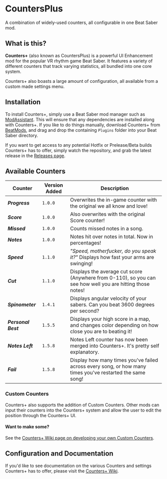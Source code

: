 # CountersPlus
A combination of widely-used counters, all configurable in one Beat Saber mod.

## What is this?
**Counters+** (also known as CountersPlus) is a powerful UI Enhancement mod for the popular VR rhythm game Beat Saber. It features a variety of different counters that track varying statistics, all bundled into one core system.

Counters+ also boasts a large amount of configuration, all available from a custom made settings menu.

## Installation
To install Counters+, simply use a Beat Saber mod manager such as [ModAssistant](https://github.com/Assistant/ModAssistant). This will ensure that any dependencies are installed along with Counters+. If you like to do things manually, download Counters+ from [BeatMods](https://beatmods.com), and drag and drop the containing `Plugins` folder into your Beat Saber directory.

If you want to get access to any potential Hotfix or Prelease/Beta builds Counters+ has to offer, simply watch the repository, and grab the latest release in the [Releases page](https://github.com/Caeden117/CountersPlus/releases).

## Available Counters
|Counter|Version Added|Description|
|-|-|-|
|***Progress***|`1.0.0`|Overwrites the in-game counter with the original we all know and love!|
|***Score***|`1.0.0`|Also overwrites with the original Score counter!|
|***Missed***|`1.0.0`|Counts missed notes in a song.|
|***Notes***|`1.0.0`|Notes hit over notes in total. Now in percentages!|
|***Speed***|`1.1.0`|*"Speed, motherfucker, do you speak it?"* Displays how fast your arms are swinging!|
|***Cut***|`1.1.0`|Displays the average cut score (Anywhere from 0-110), so you can see how well you are hitting those notes!|
|***Spinometer***|`1.4.1`|Displays angular velocity of your sabers. Can you beat 3600 degrees per second?|
|***Personal Best***|`1.5.5`|Displays your high score in a map, and changes color depending on how close you are to beating it!|
|***Notes Left***|`1.5.8`|Notes Left counter has now been merged into Counters+. It's pretty self explanatory.|
|***Fail***|`1.5.8`|Display how many times you've failed across every song, or how many times you've restarted the same song!|

### Custom Counters
Counters+ also supports the addition of Custom Counters. Other mods can input their counters into the Counters+ system and allow the user to edit the position through the Counters+ UI.

#### Want to make some?
See the [Counters+ Wiki page on developing your own Custom Counters](https://github.com/Caeden117/CountersPlus/wiki/For-Developers).

## Configuration and Documentation
If you'd like to see documentation on the various Counters and settings Counters+ has to offer, please visit the [Counters+ Wiki](https://github.com/Caeden117/CountersPlus/wiki).

